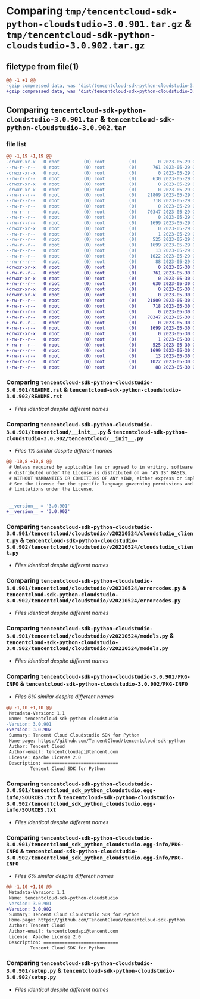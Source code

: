 # Comparing `tmp/tencentcloud-sdk-python-cloudstudio-3.0.901.tar.gz` & `tmp/tencentcloud-sdk-python-cloudstudio-3.0.902.tar.gz`

## filetype from file(1)

```diff
@@ -1 +1 @@
-gzip compressed data, was "dist/tencentcloud-sdk-python-cloudstudio-3.0.901.tar", last modified: Mon May 29 02:23:26 2023, max compression
+gzip compressed data, was "dist/tencentcloud-sdk-python-cloudstudio-3.0.902.tar", last modified: Tue May 30 00:19:25 2023, max compression
```

## Comparing `tencentcloud-sdk-python-cloudstudio-3.0.901.tar` & `tencentcloud-sdk-python-cloudstudio-3.0.902.tar`

### file list

```diff
@@ -1,19 +1,19 @@
-drwxr-xr-x   0 root         (0) root         (0)        0 2023-05-29 02:23:26.000000 tencentcloud-sdk-python-cloudstudio-3.0.901/
--rw-r--r--   0 root         (0) root         (0)      761 2023-05-29 02:23:26.000000 tencentcloud-sdk-python-cloudstudio-3.0.901/README.rst
-drwxr-xr-x   0 root         (0) root         (0)        0 2023-05-29 02:23:26.000000 tencentcloud-sdk-python-cloudstudio-3.0.901/tencentcloud/
--rw-r--r--   0 root         (0) root         (0)      630 2023-05-29 02:23:26.000000 tencentcloud-sdk-python-cloudstudio-3.0.901/tencentcloud/__init__.py
-drwxr-xr-x   0 root         (0) root         (0)        0 2023-05-29 02:23:26.000000 tencentcloud-sdk-python-cloudstudio-3.0.901/tencentcloud/cloudstudio/
-drwxr-xr-x   0 root         (0) root         (0)        0 2023-05-29 02:23:26.000000 tencentcloud-sdk-python-cloudstudio-3.0.901/tencentcloud/cloudstudio/v20210524/
--rw-r--r--   0 root         (0) root         (0)    21809 2023-05-29 02:23:26.000000 tencentcloud-sdk-python-cloudstudio-3.0.901/tencentcloud/cloudstudio/v20210524/cloudstudio_client.py
--rw-r--r--   0 root         (0) root         (0)      718 2023-05-29 02:23:26.000000 tencentcloud-sdk-python-cloudstudio-3.0.901/tencentcloud/cloudstudio/v20210524/errorcodes.py
--rw-r--r--   0 root         (0) root         (0)        0 2023-05-29 02:23:26.000000 tencentcloud-sdk-python-cloudstudio-3.0.901/tencentcloud/cloudstudio/v20210524/__init__.py
--rw-r--r--   0 root         (0) root         (0)    70347 2023-05-29 02:23:26.000000 tencentcloud-sdk-python-cloudstudio-3.0.901/tencentcloud/cloudstudio/v20210524/models.py
--rw-r--r--   0 root         (0) root         (0)        0 2023-05-29 02:23:26.000000 tencentcloud-sdk-python-cloudstudio-3.0.901/tencentcloud/cloudstudio/__init__.py
--rw-r--r--   0 root         (0) root         (0)     1699 2023-05-29 02:23:26.000000 tencentcloud-sdk-python-cloudstudio-3.0.901/PKG-INFO
-drwxr-xr-x   0 root         (0) root         (0)        0 2023-05-29 02:23:26.000000 tencentcloud-sdk-python-cloudstudio-3.0.901/tencentcloud_sdk_python_cloudstudio.egg-info/
--rw-r--r--   0 root         (0) root         (0)        1 2023-05-29 02:23:26.000000 tencentcloud-sdk-python-cloudstudio-3.0.901/tencentcloud_sdk_python_cloudstudio.egg-info/dependency_links.txt
--rw-r--r--   0 root         (0) root         (0)      525 2023-05-29 02:23:26.000000 tencentcloud-sdk-python-cloudstudio-3.0.901/tencentcloud_sdk_python_cloudstudio.egg-info/SOURCES.txt
--rw-r--r--   0 root         (0) root         (0)     1699 2023-05-29 02:23:26.000000 tencentcloud-sdk-python-cloudstudio-3.0.901/tencentcloud_sdk_python_cloudstudio.egg-info/PKG-INFO
--rw-r--r--   0 root         (0) root         (0)       13 2023-05-29 02:23:26.000000 tencentcloud-sdk-python-cloudstudio-3.0.901/tencentcloud_sdk_python_cloudstudio.egg-info/top_level.txt
--rw-r--r--   0 root         (0) root         (0)     1022 2023-05-29 02:23:26.000000 tencentcloud-sdk-python-cloudstudio-3.0.901/setup.py
--rw-r--r--   0 root         (0) root         (0)       88 2023-05-29 02:23:26.000000 tencentcloud-sdk-python-cloudstudio-3.0.901/setup.cfg
+drwxr-xr-x   0 root         (0) root         (0)        0 2023-05-30 00:19:25.000000 tencentcloud-sdk-python-cloudstudio-3.0.902/
+-rw-r--r--   0 root         (0) root         (0)      761 2023-05-30 00:19:25.000000 tencentcloud-sdk-python-cloudstudio-3.0.902/README.rst
+drwxr-xr-x   0 root         (0) root         (0)        0 2023-05-30 00:19:25.000000 tencentcloud-sdk-python-cloudstudio-3.0.902/tencentcloud/
+-rw-r--r--   0 root         (0) root         (0)      630 2023-05-30 00:19:25.000000 tencentcloud-sdk-python-cloudstudio-3.0.902/tencentcloud/__init__.py
+drwxr-xr-x   0 root         (0) root         (0)        0 2023-05-30 00:19:25.000000 tencentcloud-sdk-python-cloudstudio-3.0.902/tencentcloud/cloudstudio/
+drwxr-xr-x   0 root         (0) root         (0)        0 2023-05-30 00:19:25.000000 tencentcloud-sdk-python-cloudstudio-3.0.902/tencentcloud/cloudstudio/v20210524/
+-rw-r--r--   0 root         (0) root         (0)    21809 2023-05-30 00:19:25.000000 tencentcloud-sdk-python-cloudstudio-3.0.902/tencentcloud/cloudstudio/v20210524/cloudstudio_client.py
+-rw-r--r--   0 root         (0) root         (0)      718 2023-05-30 00:19:25.000000 tencentcloud-sdk-python-cloudstudio-3.0.902/tencentcloud/cloudstudio/v20210524/errorcodes.py
+-rw-r--r--   0 root         (0) root         (0)        0 2023-05-30 00:19:25.000000 tencentcloud-sdk-python-cloudstudio-3.0.902/tencentcloud/cloudstudio/v20210524/__init__.py
+-rw-r--r--   0 root         (0) root         (0)    70347 2023-05-30 00:19:25.000000 tencentcloud-sdk-python-cloudstudio-3.0.902/tencentcloud/cloudstudio/v20210524/models.py
+-rw-r--r--   0 root         (0) root         (0)        0 2023-05-30 00:19:25.000000 tencentcloud-sdk-python-cloudstudio-3.0.902/tencentcloud/cloudstudio/__init__.py
+-rw-r--r--   0 root         (0) root         (0)     1699 2023-05-30 00:19:25.000000 tencentcloud-sdk-python-cloudstudio-3.0.902/PKG-INFO
+drwxr-xr-x   0 root         (0) root         (0)        0 2023-05-30 00:19:25.000000 tencentcloud-sdk-python-cloudstudio-3.0.902/tencentcloud_sdk_python_cloudstudio.egg-info/
+-rw-r--r--   0 root         (0) root         (0)        1 2023-05-30 00:19:25.000000 tencentcloud-sdk-python-cloudstudio-3.0.902/tencentcloud_sdk_python_cloudstudio.egg-info/dependency_links.txt
+-rw-r--r--   0 root         (0) root         (0)      525 2023-05-30 00:19:25.000000 tencentcloud-sdk-python-cloudstudio-3.0.902/tencentcloud_sdk_python_cloudstudio.egg-info/SOURCES.txt
+-rw-r--r--   0 root         (0) root         (0)     1699 2023-05-30 00:19:25.000000 tencentcloud-sdk-python-cloudstudio-3.0.902/tencentcloud_sdk_python_cloudstudio.egg-info/PKG-INFO
+-rw-r--r--   0 root         (0) root         (0)       13 2023-05-30 00:19:25.000000 tencentcloud-sdk-python-cloudstudio-3.0.902/tencentcloud_sdk_python_cloudstudio.egg-info/top_level.txt
+-rw-r--r--   0 root         (0) root         (0)     1022 2023-05-30 00:19:25.000000 tencentcloud-sdk-python-cloudstudio-3.0.902/setup.py
+-rw-r--r--   0 root         (0) root         (0)       88 2023-05-30 00:19:25.000000 tencentcloud-sdk-python-cloudstudio-3.0.902/setup.cfg
```

### Comparing `tencentcloud-sdk-python-cloudstudio-3.0.901/README.rst` & `tencentcloud-sdk-python-cloudstudio-3.0.902/README.rst`

 * *Files identical despite different names*

### Comparing `tencentcloud-sdk-python-cloudstudio-3.0.901/tencentcloud/__init__.py` & `tencentcloud-sdk-python-cloudstudio-3.0.902/tencentcloud/__init__.py`

 * *Files 1% similar despite different names*

```diff
@@ -10,8 +10,8 @@
 # Unless required by applicable law or agreed to in writing, software
 # distributed under the License is distributed on an "AS IS" BASIS,
 # WITHOUT WARRANTIES OR CONDITIONS OF ANY KIND, either express or implied.
 # See the License for the specific language governing permissions and
 # limitations under the License.
 
 
-__version__ = '3.0.901'
+__version__ = '3.0.902'
```

### Comparing `tencentcloud-sdk-python-cloudstudio-3.0.901/tencentcloud/cloudstudio/v20210524/cloudstudio_client.py` & `tencentcloud-sdk-python-cloudstudio-3.0.902/tencentcloud/cloudstudio/v20210524/cloudstudio_client.py`

 * *Files identical despite different names*

### Comparing `tencentcloud-sdk-python-cloudstudio-3.0.901/tencentcloud/cloudstudio/v20210524/errorcodes.py` & `tencentcloud-sdk-python-cloudstudio-3.0.902/tencentcloud/cloudstudio/v20210524/errorcodes.py`

 * *Files identical despite different names*

### Comparing `tencentcloud-sdk-python-cloudstudio-3.0.901/tencentcloud/cloudstudio/v20210524/models.py` & `tencentcloud-sdk-python-cloudstudio-3.0.902/tencentcloud/cloudstudio/v20210524/models.py`

 * *Files identical despite different names*

### Comparing `tencentcloud-sdk-python-cloudstudio-3.0.901/PKG-INFO` & `tencentcloud-sdk-python-cloudstudio-3.0.902/PKG-INFO`

 * *Files 6% similar despite different names*

```diff
@@ -1,10 +1,10 @@
 Metadata-Version: 1.1
 Name: tencentcloud-sdk-python-cloudstudio
-Version: 3.0.901
+Version: 3.0.902
 Summary: Tencent Cloud Cloudstudio SDK for Python
 Home-page: https://github.com/TencentCloud/tencentcloud-sdk-python
 Author: Tencent Cloud
 Author-email: tencentcloudapi@tencent.com
 License: Apache License 2.0
 Description: ============================
         Tencent Cloud SDK for Python
```

### Comparing `tencentcloud-sdk-python-cloudstudio-3.0.901/tencentcloud_sdk_python_cloudstudio.egg-info/SOURCES.txt` & `tencentcloud-sdk-python-cloudstudio-3.0.902/tencentcloud_sdk_python_cloudstudio.egg-info/SOURCES.txt`

 * *Files identical despite different names*

### Comparing `tencentcloud-sdk-python-cloudstudio-3.0.901/tencentcloud_sdk_python_cloudstudio.egg-info/PKG-INFO` & `tencentcloud-sdk-python-cloudstudio-3.0.902/tencentcloud_sdk_python_cloudstudio.egg-info/PKG-INFO`

 * *Files 6% similar despite different names*

```diff
@@ -1,10 +1,10 @@
 Metadata-Version: 1.1
 Name: tencentcloud-sdk-python-cloudstudio
-Version: 3.0.901
+Version: 3.0.902
 Summary: Tencent Cloud Cloudstudio SDK for Python
 Home-page: https://github.com/TencentCloud/tencentcloud-sdk-python
 Author: Tencent Cloud
 Author-email: tencentcloudapi@tencent.com
 License: Apache License 2.0
 Description: ============================
         Tencent Cloud SDK for Python
```

### Comparing `tencentcloud-sdk-python-cloudstudio-3.0.901/setup.py` & `tencentcloud-sdk-python-cloudstudio-3.0.902/setup.py`

 * *Files identical despite different names*

